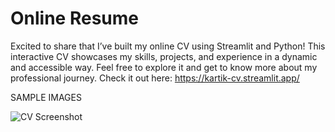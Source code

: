 # Online Resume

Excited to share that I’ve built my online CV using Streamlit and Python! This interactive CV showcases my skills, projects, and experience in a dynamic and accessible way. Feel free to explore it and get to know more about my professional journey. Check it out here: https://kartik-cv.streamlit.app/

SAMPLE IMAGES

![CV Screenshot](C:\Users\karti\Downloads\1.png)
